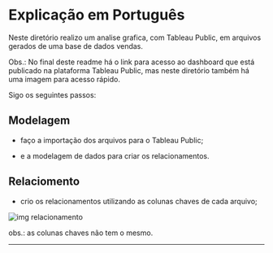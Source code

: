 # Explicação em Português

Neste diretório realizo um analise grafica, com Tableau Public, em arquivos gerados de uma base de dados vendas.

Obs.: No final deste readme há o link para acesso ao dashboard que está publicado na plataforma Tableau Public, mas neste diretório também há uma imagem para acesso rápido.

Sigo os seguintes passos:

## Modelagem

 - faço a importação dos arquivos para o Tableau Public;

 - e a modelagem de dados para criar os relacionamentos.

## Relaciomento

 - crio os relacionamentos utilizando as colunas chaves de cada arquivo;

![img relacionamento](https://drive.google.com/uc?id=1ufRsCL_PFYqnS2iZ2KkPxFyVBGuTtOYW)
 
obs.: as colunas chaves não tem o mesmo.
	
	
---

